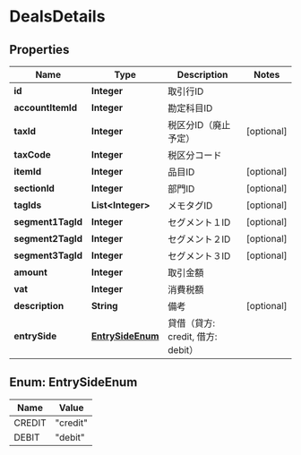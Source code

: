 

# DealsDetails

## Properties

Name | Type | Description | Notes
------------ | ------------- | ------------- | -------------
**id** | **Integer** | 取引行ID | 
**accountItemId** | **Integer** | 勘定科目ID | 
**taxId** | **Integer** | 税区分ID（廃止予定） |  [optional]
**taxCode** | **Integer** | 税区分コード | 
**itemId** | **Integer** | 品目ID |  [optional]
**sectionId** | **Integer** | 部門ID |  [optional]
**tagIds** | **List&lt;Integer&gt;** | メモタグID |  [optional]
**segment1TagId** | **Integer** | セグメント１ID |  [optional]
**segment2TagId** | **Integer** | セグメント２ID |  [optional]
**segment3TagId** | **Integer** | セグメント３ID |  [optional]
**amount** | **Integer** | 取引金額 | 
**vat** | **Integer** | 消費税額 | 
**description** | **String** | 備考 |  [optional]
**entrySide** | [**EntrySideEnum**](#EntrySideEnum) | 貸借（貸方: credit, 借方: debit） | 



## Enum: EntrySideEnum

Name | Value
---- | -----
CREDIT | &quot;credit&quot;
DEBIT | &quot;debit&quot;



